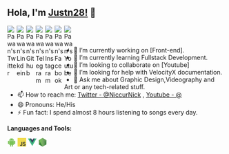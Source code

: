 ## Hola, I'm [Justn28!](https://github.com/Justn28/Justn28) 👋

<a href="https://twitter.com/NiccurNick">
  <img align="left" alt="Pawan's Twitter" width="22px" src="https://cdn.jsdelivr.net/npm/simple-icons@v3/icons/twitter.svg" />
</a>
<a href="https://linkedin.com/in/Nicholas Owino">
  <img align="left" alt="Pawan's Linkdein" width="22px" src="https://cdn.jsdelivr.net/npm/simple-icons@v3/icons/linkedin.svg" />
</a>
<a href="https://github.com/NicholasOkoth38">
  <img align="left" alt="Pawan's Github" width="22px" src="https://cdn.jsdelivr.net/npm/simple-icons@v3/icons/github.svg" />
</a>
<a href="https://t.me/xavierlee">
  <img align="left" alt="Pawan's Telegram" width="22px" src="https://cdn.jsdelivr.net/npm/simple-icons@v3/icons/telegram.svg" />
</a>
<a href="https://instagram.com/African_Nick/">
  <img align="left" alt="Pawan's Instagram" width="22px" src="https://cdn.jsdelivr.net/npm/simple-icons@v3/icons/instagram.svg" />
</a>
<a href="https://www.facebook.com/Niccur_nick/">
  <img align="left" alt="Pawan's Facebook" width="22px" src="https://cdn.jsdelivr.net/npm/simple-icons@v3/icons/facebook.svg" />
</a>
<a href="https://www.youtube.com//">
  <img align="left" alt="Pawan's Youtube" width="22px" src="https://cdn.jsdelivr.net/npm/simple-icons@v3/icons/youtube.svg" />
</a>

<br/>
<br/>

- 🔭 I’m currently working on [Front-end].
- 🌱 I’m currently learning  Fullstack Development.
- 👯 I’m looking to collaborate on [Youtube]
- 🤔 I’m looking for help with VelocityX documentation.
- 💬 Ask me about Graphic Design,Videography and Art or any tech-related stuff.
- 📫 How to reach me: [Twitter - @NiccurNick](https://twitter.com/NiccurNick) , [Youtube - @](https://youtube.com/)
- 😄 Pronouns: He/His
- ⚡ Fun fact: I spend almost 8 hours listening to songs every day.
<!---
[![Twitter: NiccurNick](https://img.shields.io/twitter/follow/imthepk?style=social)](https://twitter.com/NiccurNick)
[![Linkedin: ](https://img.shields.io/badge/-imthepk-blue?style=flat-square&logo=Linkedin&logoColor=white&link=https://www.linkedin.com/in//)](https://www.linkedin.com/in/imthepk/)
[![GitHub iampawan](https://img.shields.io/github/followers/iampawan?label=follow&style=social)](https://github.com/NicholasOkoth38)
[![website](https://img.shields.io/badge/PortfolioWebsite-pawan.live-2648ff?style=flat-square&logo=google-chrome)](/)

--->
**Languages and Tools:**  

<code><img height="20" src="https://raw.githubusercontent.com/github/explore/80688e429a7d4ef2fca1e82350fe8e3517d3494d/topics/android/android.png"></code>
<code><img height="20" src="https://raw.githubusercontent.com/github/explore/80688e429a7d4ef2fca1e82350fe8e3517d3494d/topics/javascript/javascript.png"></code>
<code><img height="20" src="https://raw.githubusercontent.com/github/explore/80688e429a7d4ef2fca1e82350fe8e3517d3494d/topics/vue/vue.png"></code>
<code><img height="20" src="https://raw.githubusercontent.com/github/explore/80688e429a7d4ef2fca1e82350fe8e3517d3494d/topics/nodejs/nodejs.png"></code>    

